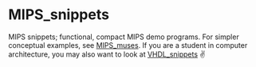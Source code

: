 # MIPS_snippets
MIPS snippets; functional, compact MIPS demo programs.
For simpler conceptual examples, see [MIPS_muses](https://github.com/Caleb-Shepard/MIPS_muses).
If you are a student in computer architecture, you may also want to look at [VHDL_snippets](https://github.com/Caleb-Shepard/VHDL_snippets) :v:
